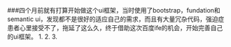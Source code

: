 ###四个月前就有打算开始做这个ui框架，当时使用了bootstrap，fundation和semantic ui，发现都不是很好的适应自己的需求，而且有大量冗杂代码，强迫症患者心里接受不了，拖延了这么久，终于借助这次百度ife的机会，开始完善自己的ui框架。
1.
2.
3.